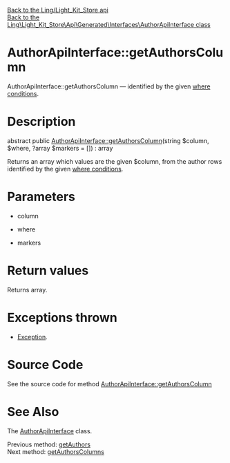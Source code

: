 [Back to the Ling/Light_Kit_Store api](https://github.com/lingtalfi/Light_Kit_Store/blob/master/doc/api/Ling/Light_Kit_Store.md)<br>
[Back to the Ling\Light_Kit_Store\Api\Generated\Interfaces\AuthorApiInterface class](https://github.com/lingtalfi/Light_Kit_Store/blob/master/doc/api/Ling/Light_Kit_Store/Api/Generated/Interfaces/AuthorApiInterface.md)


AuthorApiInterface::getAuthorsColumn
================



AuthorApiInterface::getAuthorsColumn — identified by the given [where conditions](https://github.com/lingtalfi/SimplePdoWrapper#the-where-conditions).




Description
================


abstract public [AuthorApiInterface::getAuthorsColumn](https://github.com/lingtalfi/Light_Kit_Store/blob/master/doc/api/Ling/Light_Kit_Store/Api/Generated/Interfaces/AuthorApiInterface/getAuthorsColumn.md)(string $column, $where, ?array $markers = []) : array




Returns an array which values are the given $column, from the author rows
identified by the given [where conditions](https://github.com/lingtalfi/SimplePdoWrapper#the-where-conditions).




Parameters
================


- column

    

- where

    

- markers

    


Return values
================

Returns array.


Exceptions thrown
================

- [Exception](http://php.net/manual/en/class.exception.php).&nbsp;







Source Code
===========
See the source code for method [AuthorApiInterface::getAuthorsColumn](https://github.com/lingtalfi/Light_Kit_Store/blob/master/Api/Generated/Interfaces/AuthorApiInterface.php#L156-L156)


See Also
================

The [AuthorApiInterface](https://github.com/lingtalfi/Light_Kit_Store/blob/master/doc/api/Ling/Light_Kit_Store/Api/Generated/Interfaces/AuthorApiInterface.md) class.

Previous method: [getAuthors](https://github.com/lingtalfi/Light_Kit_Store/blob/master/doc/api/Ling/Light_Kit_Store/Api/Generated/Interfaces/AuthorApiInterface/getAuthors.md)<br>Next method: [getAuthorsColumns](https://github.com/lingtalfi/Light_Kit_Store/blob/master/doc/api/Ling/Light_Kit_Store/Api/Generated/Interfaces/AuthorApiInterface/getAuthorsColumns.md)<br>

